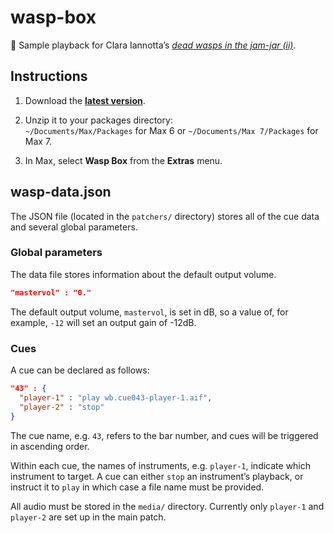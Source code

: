 # wasp-box

:violin: Sample playback for Clara Iannotta’s [_dead wasps in the jam-jar (ii)_](http://claraiannotta.com/works/orchestra/dead-wasps-in-the-jam-jar-ii-2016/).

## Instructions

1. Download the [__latest version__](https://github.com/delucis/wasp-box/archive/master.zip).

2. Unzip it to your packages directory:    
`~/Documents/Max/Packages` for Max 6 or `~/Documents/Max 7/Packages` for Max 7.

3. In Max, select **Wasp Box** from the **Extras** menu.

## wasp-data.json

The JSON file (located in the `patchers/` directory) stores all of the cue data and several global parameters.

### Global parameters

The data file stores information about the default output volume.

```json
"mastervol" : "0."
```

The default output volume, `mastervol`, is set in dB, so a value of, for example, `-12` will set an output gain of -12dB.

### Cues

A cue can be declared as follows:

```json
"43" : {
  "player-1" : "play wb.cue043-player-1.aif",
  "player-2" : "stop"
}
```

The cue name, e.g. `43`, refers to the bar number, and cues will be triggered in ascending order.

Within each cue, the names of instruments, e.g. `player-1`, indicate which instrument to target. A cue can either `stop` an instrument’s playback, or instruct it to `play` in which case a file name must be provided.

All audio must be stored in the `media/` directory. Currently only `player-1` and `player-2` are set up in the main patch.
